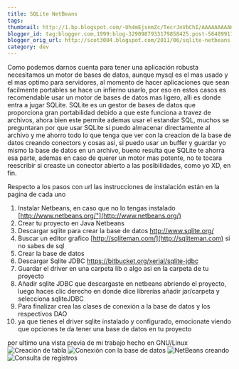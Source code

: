 ```yaml
---
title: SQLite NetBeans
tags:
thumbnail: http://1.bp.blogspot.com/-Uh4mEjsnmZc/TecrJnVbChI/AAAAAAAAAKQ/jh5bqLy2zkM/s72-c/instant%25C3%25A1nea1.png
blogger_id: tag:blogger.com,1999:blog-3290987933179858425.post-5648991122599032996
blogger_orig_url: http://scot3004.blogspot.com/2011/06/sqlite-netbeans.html
category: dev
---
```


Como podemos darnos cuenta para tener una aplicación robusta necesitamos un motor de bases de datos,
aunque mysql es el mas usado y el mas optimo para servidores,
al momento de hacer aplicaciones que sean facilmente portables se hace un infierno usarlo,
por eso en estos casos es recomendable usar un motor de bases de datos mas ligero, alli es donde entra a jugar SQLite.
SQLite es un gestor de bases de datos que proporciona gran portabilidad debido a que este funciona a travez de archivos,
ahora bien este permite ademas usar el estandar SQL,
muchos se preguntaran por que usar SQLite si puedo almacenar directamente al archivo
y me ahorro todo lo que tenga que ver con la creacion de la base de datos creando conectors y cosas asi,
si puedo usar un buffer y guardar yo mismo la base de datos en un archivo,
bueno resulta que SQLite te ahorra esa parte,
ademas en caso de querer un motor mas potente,
no te tocara reescribir si creaste un conector abierto a las posibilidades,
como yo XD, en fin.

<!-- more -->

Respecto a los pasos con url las instrucciones de instalación están en la pagina de cada uno

1.  Instalar Netbeans, en caso que no lo tengas instalado [http://www.netbeans.org/"](http://www.netbeans.org/)
2.  Crear tu proyecto en Java Netbeans
3.  Descargar sqlite para crear la base de datos <http://www.sqlite.org/>
4.  Buscar un editor grafico [http://sqliteman.com/](http://sqliteman.com) si no sabes de sql
5.  Crear la base de datos
6.  Descargar Sqlite JDBC <https://bitbucket.org/xerial/sqlite-jdbc>
7.  Guardar  el driver en una carpeta lib o algo asi en la carpeta de tu proyecto
8.  Añadir sqlite JDBC que descargaste en netbeans abriendo el proyecto, luego haces clic derecho en donde dice librerías añadir jar/carpeta y selecciona sqliteJDBC
9.  Para finalizar crea las clases de conexión a la base de datos y los respectivos DAO
10. ya que tienes el driver sqlite instalado y configurado, emocionate viendo que opciones te da tener una base de datos en tu proyecto

por ultimo una vista previa de mi trabajo
hecho en GNU/Linux
![Creación de tabla](//1.bp.blogspot.com/-Uh4mEjsnmZc/TecrJnVbChI/AAAAAAAAAKQ/jh5bqLy2zkM/s1600/instant%25C3%25A1nea1.png)
![Conexión con la base de datos](//3.bp.blogspot.com/-ZPMDat83nvQ/TecrLV8YRxI/AAAAAAAAAKU/LY9L4uVOOlQ/s1600/instant%25C3%25A1nea2.png)
![NetBeans creando](//4.bp.blogspot.com/-qxXGsXJujfg/TecrMatevpI/AAAAAAAAAKY/1XTnmPcWNK8/s1600/instant%25C3%25A1nea3.png)
![Consulta de registros](//3.bp.blogspot.com/-sSOke2IJHco/TecrOLZnoHI/AAAAAAAAAKg/Udnsf2A9_o0/s1600/instant%25C3%25A1nea5.png)
